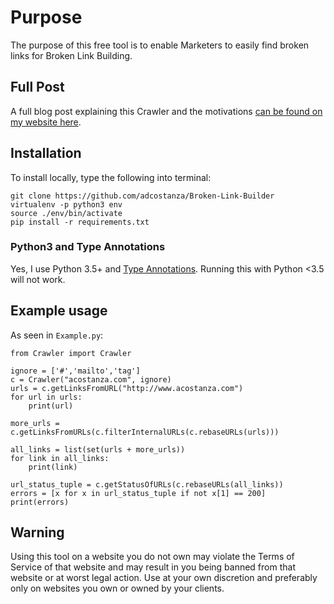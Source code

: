 # Purpose
The purpose of this free tool is to enable Marketers to easily find broken links for Broken Link Building.

## Full Post
A full blog post explaining this Crawler and the motivations [can be found on my website here](http://acostanza.com/2018/03/15/broken-link-building-automation-python-marketers/).

## Installation
To install locally, type the following into terminal:

```
git clone https://github.com/adcostanza/Broken-Link-Builder
virtualenv -p python3 env
source ./env/bin/activate
pip install -r requirements.txt
```

### Python3 and Type Annotations
Yes, I use Python 3.5+ and [Type Annotations](https://docs.python.org/3/library/typing.html). Running this with Python <3.5 will not work.

## Example usage
As seen in `Example.py`:
```
from Crawler import Crawler

ignore = ['#','mailto','tag']
c = Crawler("acostanza.com", ignore)
urls = c.getLinksFromURL("http://www.acostanza.com")
for url in urls:
    print(url)

more_urls = c.getLinksFromURLs(c.filterInternalURLs(c.rebaseURLs(urls)))

all_links = list(set(urls + more_urls))
for link in all_links:
    print(link)

url_status_tuple = c.getStatusOfURLs(c.rebaseURLs(all_links))
errors = [x for x in url_status_tuple if not x[1] == 200]
print(errors)
```

## Warning
Using this tool on a website you do not own may violate the Terms of Service of that website and may result in you being banned from that website or at worst legal action. Use at your own discretion and preferably only on websites you own or owned by your clients.
